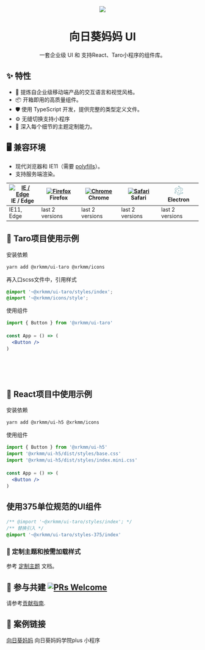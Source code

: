 <!--
 * @Description:
 * @Author: zhoulong.yang
 * @Date: 2021-06-10 18:57:24
 * @LastEditors: zhoulong.yang
 * @LastEditTime: 2021-06-11 14:08:32
-->
<p align="center">
  <a href="https://ant.design">
    <img width="200" src="https://assets.xrkmm.cn/u/3202028/f7ae6e50-7336-4233-aa44-ee9f2d2e83dc.png">
  </a>
</p>

<h1 align="center">向日葵妈妈 UI</h1>

<div align="center">

一套企业级 UI 和 支持React、Taro小程序的组件库。

</div>

## ✨ 特性

- 🌈 提炼自企业级移动端产品的交互语言和视觉风格。
- 📦 开箱即用的高质量组件。
- 🛡 使用 TypeScript 开发，提供完整的类型定义文件。
- ⚙️ 无缝切换支持小程序
- 🎨 深入每个细节的主题定制能力。

## 🖥 兼容环境

- 现代浏览器和 IE11（需要 [polyfills](https://ant.design/docs/react/getting-started-cn#兼容性)）。
- 支持服务端渲染。

| [<img src="https://raw.githubusercontent.com/alrra/browser-logos/master/src/edge/edge_48x48.png" alt="IE / Edge" width="24px" height="24px" />](http://godban.github.io/browsers-support-badges/)<br>IE / Edge | [<img src="https://raw.githubusercontent.com/alrra/browser-logos/master/src/firefox/firefox_48x48.png" alt="Firefox" width="24px" height="24px" />](http://godban.github.io/browsers-support-badges/)<br>Firefox | [<img src="https://raw.githubusercontent.com/alrra/browser-logos/master/src/chrome/chrome_48x48.png" alt="Chrome" width="24px" height="24px" />](http://godban.github.io/browsers-support-badges/)<br>Chrome | [<img src="https://raw.githubusercontent.com/alrra/browser-logos/master/src/safari/safari_48x48.png" alt="Safari" width="24px" height="24px" />](http://godban.github.io/browsers-support-badges/)<br>Safari | [<img src="https://raw.githubusercontent.com/alrra/browser-logos/master/src/electron/electron_48x48.png" alt="Electron" width="24px" height="24px" />](http://godban.github.io/browsers-support-badges/)<br>Electron |
| --- | --- | --- | --- | --- |
| IE11, Edge | last 2 versions | last 2 versions | last 2 versions | last 2 versions |


## 🔨 Taro项目使用示例

安装依赖

```bash
yarn add @xrkmm/ui-taro @xrkmm/icons
```

再入口scss文件中，引用样式
```css
@import '~@xrkmm/ui-taro/styles/index';
@import '~@xrkmm/icons/style';
```

使用组件
```jsx
import { Button } from '@xrkmm/ui-taro'

const App = () => (
  <Button />
)
```

<br />
<br />
<br />

## 🔨 React项目中使用示例

安装依赖
```bash
yarn add @xrkmm/ui-h5 @xrkmm/icons
```

使用组件
```jsx
import { Button } from '@xrkmm/ui-h5'
import '@xrkmm/ui-h5/dist/styles/base.css'
import '@xrkmm/ui-h5/dist/styles/index.mini.css'

const App = () => (
  <Button />
)
```

## 使用375单位规范的UI组件
```css
/** @import '~@xrkmm/ui-taro/styles/index'; */
/** 替换引入 */
@import '~@xrkmm/ui-taro/styles-375/index'
```


### 🌈 定制主题和按需加载样式

参考 [定制主题](http://ui.mamakt.cn/basis/Customize) 文档。



## 🤝 参与共建 [![PRs Welcome](https://img.shields.io/badge/PRs-welcome-brightgreen.svg?style=flat-square)](http://makeapullrequest.com)

请参考[贡献指南](./Publish.md).

## 🔗 案例链接
[向日葵妈妈](https://m.xrkmm.com/)
向日葵妈妈学院plus 小程序
